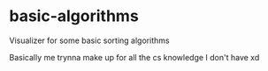 # basic-algorithms

Visualizer for some basic sorting algorithms

Basically me trynna make up for all the cs knowledge I don't have xd
